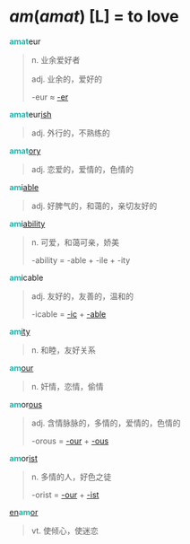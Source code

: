 # _am_(_amat_) [L] = to love

<b style="color: #20B2AA;">amat</b>eur
> n. 业余爱好者
>
> adj. 业余的，爱好的
>
> -eur ≈ [-er](-er.md)

<b style="color: #20B2AA;">amat</b>eur[ish](-ish.md)
> adj. 外行的，不熟练的

<b style="color: #20B2AA;">amat</b>[ory](-ory.md)
> adj. 恋爱的，爱情的，色情的

<b style="color: #20B2AA;">am</b>i[able](-able.md)
> adj. 好脾气的，和蔼的，亲切友好的

<b style="color: #20B2AA;">am</b>i[ability](-ity.md)
> n. 可爱，和蔼可亲，娇美
>
> -ability = -able + -ile + -ity

<b style="color: #20B2AA;">am</b>icable
> adj. 友好的，友善的，温和的
>
> -icable = [-ic](-ic.md) + [-able](-able.md)

<b style="color: #20B2AA;">am</b>[ity](-ity.md)
> n. 和睦，友好关系

<b style="color: #20B2AA;">am</b>[our](-our.md)
> n. 奸情，恋情，偷情

<b style="color: #20B2AA;">am</b>or[ous](-ous.md)
> adj. 含情脉脉的，多情的，爱情的，色情的
>
> -orous = [-our](-our.md) + [-ous](-ous.md)

<b style="color: #20B2AA;">am</b>or[ist](-ist.md)
> n. 多情的人，好色之徒
>
> -orist = [-our](-our.md) + [-ist](-ist.md)

[en](en-.md)<b style="color: #20B2AA;">am</b>[or](-our.md)
> vt. 使倾心，使迷恋